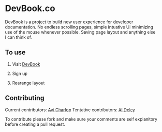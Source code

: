 # DevBook.co

DevBook is a project to build new user experience for developer documentation. No endless scrolling pages, simple intuative UI minimizing use of the mouse whenever possible. Saving page layout and anything else I can think of. 

## To use

1. Visit [DevBook](http://devbook.co)

2. Sign up

3. Rearange layout


## Contributing

Current contributors: [Avi Charlop](http://github.com/acharlop)
Tentative contributors: [Al Delcy](http://github.com/aldelcy)

To contribute please fork and make sure your comments are self explanitory before creating a pull request.


